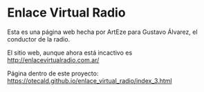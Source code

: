 # Enlace Virtual Radio

Esta es una página web hecha por ArtEze para Gustavo Álvarez, el conductor de la radio.

El sitio web, aunque ahora está incactivo es http://enlacevirtualradio.com.ar/

Página dentro de este proyecto: https://otecald.github.io/enlace_virtual_radio/index_3.html
